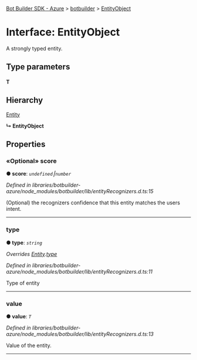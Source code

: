 [Bot Builder SDK - Azure](../README.md) > [botbuilder](../modules/botbuilder.md) > [EntityObject](../interfaces/botbuilder.entityobject.md)



# Interface: EntityObject


A strongly typed entity.

## Type parameters
#### T 
## Hierarchy


 [Entity](botbuilder.entity.md)

**↳ EntityObject**








## Properties
<a id="score"></a>

### «Optional» score

**●  score**:  *`undefined`⎮`number`* 

*Defined in libraries/botbuilder-azure/node_modules/botbuilder/lib/entityRecognizers.d.ts:15*



(Optional) the recognizers confidence that this entity matches the users intent.




___

<a id="type"></a>

###  type

**●  type**:  *`string`* 

*Overrides [Entity](botbuilder.entity.md).[type](botbuilder.entity.md#type)*

*Defined in libraries/botbuilder-azure/node_modules/botbuilder/lib/entityRecognizers.d.ts:11*



Type of entity




___

<a id="value"></a>

###  value

**●  value**:  *`T`* 

*Defined in libraries/botbuilder-azure/node_modules/botbuilder/lib/entityRecognizers.d.ts:13*



Value of the entity.




___


